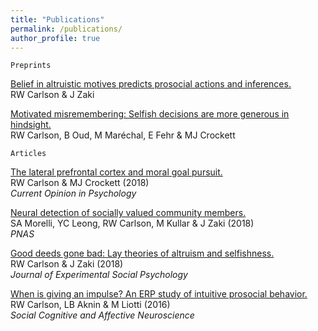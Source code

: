 ```yaml
---
title: "Publications"
permalink: /publications/
author_profile: true
---
```

`Preprints`  
  
 [Belief in altruistic motives predicts prosocial actions and inferences.](https://carlsonrw.github.io/_pages/belief_altMotives.pdf)  
 RW Carlson & J Zaki
  
[Motivated misremembering: Selfish decisions are more generous in hindsight.](https://www.researchgate.net/profile/Ryan_Carlson4/publication/330574904_Motivated_misremembering_selfish_decisions_are_more_generous_in_hindsight/links/5c4c87a9458515a4c7424ba6/Motivated-misremembering-selfish-decisions-are-more-generous-in-hindsight.pdf)  
RW Carlson, B Oud, M Maréchal, E Fehr & MJ Crockett

`Articles` 
 
[The lateral prefrontal cortex and moral goal pursuit.](https://static1.squarespace.com/static/538ca3ade4b090f9ef331978/t/5bc8db67e5e5f0da97432b84/1539890024330/1-s2.0-S2352250X18300034-main.pdf)  
RW Carlson & MJ Crockett (2018)  
*Current Opinion in Psychology*  

[Neural detection of socially valued community members.](http://ssnl.stanford.edu/sites/default/files/pdf/Morelli%20et%20al_in%20press_PNAS.pdf?width=85%&height=85%&iframe=true)  
SA Morelli, YC Leong, RW Carlson, M Kullar & J Zaki (2018)  
*PNAS*
 
[Good deeds gone bad: Lay theories of altruism and selfishness.](http://ssnl.stanford.edu/sites/default/files/pdf/carlsonZaki_layTheories_inpress_0.pdf?width=85%&height=85%&iframe=true)  
RW Carlson & J Zaki (2018)  
*Journal of Experimental Social Psychology*

[When is giving an impulse? An ERP study of intuitive prosocial behavior.](https://academic.oup.com/scan/article/11/7/1121/1753464)  
RW Carlson, LB Aknin & M Liotti (2016)  
*Social Cognitive and Affective Neuroscience*









